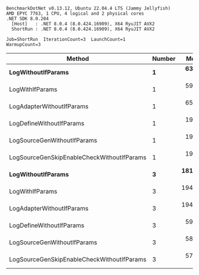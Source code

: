 ```

BenchmarkDotNet v0.13.12, Ubuntu 22.04.4 LTS (Jammy Jellyfish)
AMD EPYC 7763, 1 CPU, 4 logical and 2 physical cores
.NET SDK 8.0.204
  [Host]   : .NET 8.0.4 (8.0.424.16909), X64 RyuJIT AVX2
  ShortRun : .NET 8.0.4 (8.0.424.16909), X64 RyuJIT AVX2

Job=ShortRun  IterationCount=3  LaunchCount=1  
WarmupCount=3  

```
| Method                                     | Number | Mean      | Error     | StdDev   | Min       | Max       | Gen0   | Allocated |
|------------------------------------------- |------- |----------:|----------:|---------:|----------:|----------:|-------:|----------:|
| **LogWithoutIfParams**                         | **1**      |  **63.64 ns** | **18.136 ns** | **0.994 ns** |  **62.94 ns** |  **64.78 ns** | **0.0010** |      **88 B** |
| LogWithIfParams                            | 1      |  59.89 ns |  2.739 ns | 0.150 ns |  59.74 ns |  60.04 ns | 0.0010 |      88 B |
| LogAdapterWithoutIfParams                  | 1      |  65.25 ns |  0.985 ns | 0.054 ns |  65.20 ns |  65.31 ns | 0.0010 |      88 B |
| LogDefineWithoutIfParams                   | 1      |  19.91 ns |  0.431 ns | 0.024 ns |  19.88 ns |  19.93 ns |      - |         - |
| LogSourceGenWithoutIfParams                | 1      |  19.97 ns |  0.532 ns | 0.029 ns |  19.95 ns |  20.00 ns |      - |         - |
| LogSourceGenSkipEnableCheckWithoutIfParams | 1      |  19.29 ns |  1.460 ns | 0.080 ns |  19.22 ns |  19.38 ns |      - |         - |
| **LogWithoutIfParams**                         | **3**      | **181.45 ns** | **10.308 ns** | **0.565 ns** | **181.01 ns** | **182.09 ns** | **0.0031** |     **264 B** |
| LogWithIfParams                            | 3      | 194.66 ns |  1.517 ns | 0.083 ns | 194.58 ns | 194.75 ns | 0.0031 |     264 B |
| LogAdapterWithoutIfParams                  | 3      | 194.83 ns |  5.408 ns | 0.296 ns | 194.55 ns | 195.14 ns | 0.0031 |     264 B |
| LogDefineWithoutIfParams                   | 3      |  59.40 ns |  8.159 ns | 0.447 ns |  59.06 ns |  59.91 ns |      - |         - |
| LogSourceGenWithoutIfParams                | 3      |  58.24 ns |  0.719 ns | 0.039 ns |  58.20 ns |  58.28 ns |      - |         - |
| LogSourceGenSkipEnableCheckWithoutIfParams | 3      |  57.72 ns |  1.657 ns | 0.091 ns |  57.64 ns |  57.82 ns |      - |         - |
